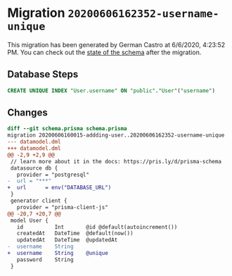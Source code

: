 # Migration `20200606162352-username-unique`

This migration has been generated by German Castro at 6/6/2020, 4:23:52 PM.
You can check out the [state of the schema](./schema.prisma) after the migration.

## Database Steps

```sql
CREATE UNIQUE INDEX "User.username" ON "public"."User"("username")
```

## Changes

```diff
diff --git schema.prisma schema.prisma
migration 20200606160015-addding-user..20200606162352-username-unique
--- datamodel.dml
+++ datamodel.dml
@@ -2,9 +2,9 @@
 // learn more about it in the docs: https://pris.ly/d/prisma-schema
 datasource db {
   provider = "postgresql"
-  url = "***"
+  url      = env("DATABASE_URL")
 }
 generator client {
   provider = "prisma-client-js"
@@ -20,7 +20,7 @@
 model User {
   id          Int       @id @default(autoincrement()) 
   createdAt   DateTime  @default(now())
   updatedAt   DateTime  @updatedAt
-  username    String
+  username    String    @unique
   password    String
 }
```



